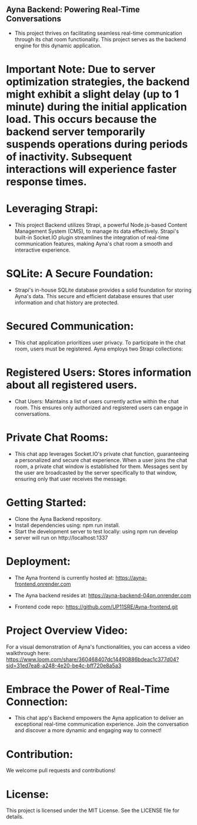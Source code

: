 ## Ayna Backend: Powering Real-Time Conversations

- This project thrives on facilitating seamless real-time communication through its chat room functionality. This project serves as the backend engine for this dynamic application.

# Important Note: Due to server optimization strategies, the backend might exhibit a slight delay (up to 1 minute) during the initial application load. This occurs because the backend server temporarily suspends operations during periods of inactivity. Subsequent interactions will experience faster response times.

# Leveraging Strapi:

- This project Backend utilizes Strapi, a powerful Node.js-based Content Management System (CMS), to manage its data effectively. Strapi's built-in Socket.IO plugin streamlines the integration of real-time communication features, making Ayna's chat room a smooth and interactive experience.

# SQLite: A Secure Foundation:

- Strapi's in-house SQLite database provides a solid foundation for storing Ayna's data. This secure and efficient database ensures that user information and chat history are protected.

# Secured Communication:

- This chat application prioritizes user privacy. To participate in the chat room, users must be registered. Ayna employs two Strapi collections:

# Registered Users: Stores information about all registered users.

- Chat Users: Maintains a list of users currently active within the chat room. This ensures only authorized and registered users can engage in conversations.

# Private Chat Rooms:

- This chat app leverages Socket.IO's private chat function, guaranteeing a personalized and secure chat experience. When a user joins the chat room, a private chat window is established for them. Messages sent by the user are broadcasted by the server specifically to that window, ensuring only that user receives the message.

# Getting Started:

- Clone the Ayna Backend repository.
- Install dependencies using: npm run install.
- Start the development server to test locally: using npm run develop
- server will run on http://localhost:1337

# Deployment:

- The Ayna frontend is currently hosted at: https://ayna-frontend.onrender.com
- The Ayna backend resides at: https://ayna-backend-04qn.onrender.com

- Frontend code repo: https://github.com/UP11SRE/Ayna-frontend.git

# Project Overview Video:

For a visual demonstration of Ayna's functionalities, you can access a video walkthrough here: https://www.loom.com/share/360468407dc14490886bdeac1c377d04?sid=31ed7ea8-a248-4e20-be4c-bff720e8a5a3

# Embrace the Power of Real-Time Connection:

- This chat app's Backend empowers the Ayna application to deliver an exceptional real-time communication experience. Join the conversation and discover a more dynamic and engaging way to connect!

# Contribution:

We welcome pull requests and contributions!

# License:

This project is licensed under the MIT License. See the LICENSE file for details.
